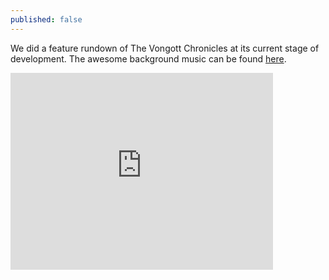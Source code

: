 ```yaml
---
published: false
---
```


We did a feature rundown of The Vongott Chronicles at its current stage of development. The awesome background music can be found [here](http://ocremix.org/album/44/deus-ex-sonic-augmentation).

<div class="youtube-wrapper">
	<iframe width="420" height="315" src="http://www.youtube.com/embed/a48bC4eOuFg?wmode=transparent" frameborder="0"> </iframe>
</div>